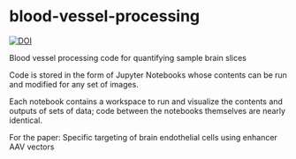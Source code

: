 # blood-vessel-processing

[![DOI](https://zenodo.org/badge/921053214.svg)](https://doi.org/10.5281/zenodo.14876892)

Blood vessel processing code for quantifying sample brain slices

Code is stored in the form of Jupyter Notebooks whose contents can be run and modified for any set of images.

Each notebook contains a workspace to run and visualize the contents and outputs of sets of data; code between the notebooks themselves are nearly identical. 

For the paper: Specific targeting of brain endothelial cells using enhancer AAV vectors
